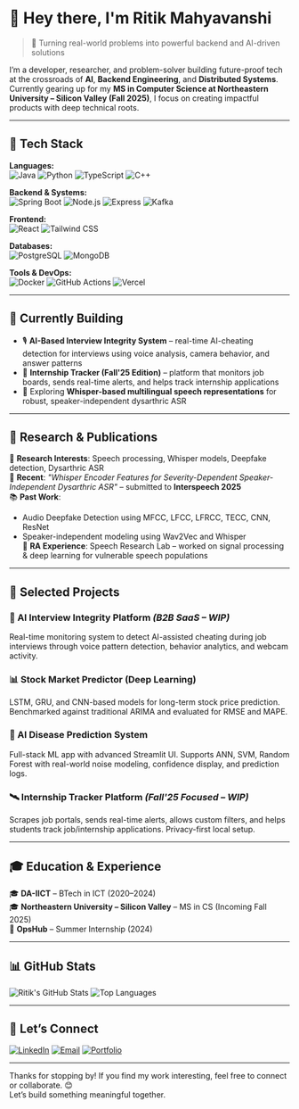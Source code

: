# 👋 Hey there, I'm Ritik Mahyavanshi

> 🚀 Turning real-world problems into powerful backend and AI-driven solutions

I’m a developer, researcher, and problem-solver building future-proof tech at the crossroads of **AI**, **Backend Engineering**, and **Distributed Systems**. Currently gearing up for my **MS in Computer Science at Northeastern University – Silicon Valley (Fall 2025)**, I focus on creating impactful products with deep technical roots.

---

## 📌 Tech Stack

**Languages:**  
![Java](https://img.shields.io/badge/Java-%23ED8B00.svg?style=flat&logo=java&logoColor=white)
![Python](https://img.shields.io/badge/Python-3776AB.svg?style=flat&logo=python&logoColor=white)
![TypeScript](https://img.shields.io/badge/TypeScript-007ACC.svg?style=flat&logo=typescript&logoColor=white)
![C++](https://img.shields.io/badge/C++-00599C.svg?style=flat&logo=c%2B%2B&logoColor=white)

**Backend & Systems:**  
![Spring Boot](https://img.shields.io/badge/SpringBoot-%236DB33F.svg?style=flat&logo=springboot&logoColor=white)
![Node.js](https://img.shields.io/badge/Node.js-339933.svg?style=flat&logo=node.js&logoColor=white)
![Express](https://img.shields.io/badge/Express.js-000000.svg?style=flat&logo=express&logoColor=white)
![Kafka](https://img.shields.io/badge/Apache%20Kafka-231F20.svg?style=flat&logo=apache-kafka&logoColor=white)

**Frontend:**  
![React](https://img.shields.io/badge/React-20232A.svg?style=flat&logo=react&logoColor=61DAFB)
![Tailwind CSS](https://img.shields.io/badge/TailwindCSS-06B6D4.svg?style=flat&logo=tailwind-css&logoColor=white)

**Databases:**  
![PostgreSQL](https://img.shields.io/badge/PostgreSQL-316192.svg?style=flat&logo=postgresql&logoColor=white)
![MongoDB](https://img.shields.io/badge/MongoDB-47A248.svg?style=flat&logo=mongodb&logoColor=white)

**Tools & DevOps:**  
![Docker](https://img.shields.io/badge/Docker-2496ED.svg?style=flat&logo=docker&logoColor=white)
![GitHub Actions](https://img.shields.io/badge/GitHub%20Actions-2088FF.svg?style=flat&logo=github-actions&logoColor=white)
![Vercel](https://img.shields.io/badge/Vercel-000000.svg?style=flat&logo=vercel&logoColor=white)

---

## 🔧 Currently Building

- 🎙️ **AI-Based Interview Integrity System** – real-time AI-cheating detection for interviews using voice analysis, camera behavior, and answer patterns  
- 📡 **Internship Tracker (Fall'25 Edition)** – platform that monitors job boards, sends real-time alerts, and helps track internship applications  
- 🧠 Exploring **Whisper-based multilingual speech representations** for robust, speaker-independent dysarthric ASR  

---

## 🔬 Research & Publications

📌 **Research Interests**: Speech processing, Whisper models, Deepfake detection, Dysarthric ASR  
📝 **Recent**: _"Whisper Encoder Features for Severity-Dependent Speaker-Independent Dysarthric ASR"_ – submitted to **Interspeech 2025**  
📚 **Past Work**:  
- Audio Deepfake Detection using MFCC, LFCC, LFRCC, TECC, CNN, ResNet  
- Speaker-independent modeling using Wav2Vec and Whisper  
🧪 **RA Experience**: Speech Research Lab – worked on signal processing & deep learning for vulnerable speech populations  

---

## 💼 Selected Projects

### 🧠 AI Interview Integrity Platform *(B2B SaaS – WIP)*
Real-time monitoring system to detect AI-assisted cheating during job interviews through voice pattern detection, behavior analytics, and webcam activity.

### 📊 Stock Market Predictor (Deep Learning)
LSTM, GRU, and CNN-based models for long-term stock price prediction. Benchmarked against traditional ARIMA and evaluated for RMSE and MAPE.

### 🧬 AI Disease Prediction System
Full-stack ML app with advanced Streamlit UI. Supports ANN, SVM, Random Forest with real-world noise modeling, confidence display, and prediction logs.

### 🛰️ Internship Tracker Platform *(Fall'25 Focused – WIP)*
Scrapes job portals, sends real-time alerts, allows custom filters, and helps students track job/internship applications. Privacy-first local setup.

---

## 🎓 Education & Experience

🎓 **DA-IICT** – BTech in ICT (2020–2024)  
🎓 **Northeastern University – Silicon Valley** – MS in CS (Incoming Fall 2025)  
💼 **OpsHub** – Summer Internship (2024)

---

## 📊 GitHub Stats

![Ritik's GitHub Stats](https://github-readme-stats.vercel.app/api?username=ritikmahy5&show_icons=true&theme=tokyonight)
![Top Languages](https://github-readme-stats.vercel.app/api/top-langs/?username=ritikmahy5&layout=compact&theme=tokyonight)

---

## 💬 Let’s Connect

[![LinkedIn](https://img.shields.io/badge/-LinkedIn-0077B5?style=flat&logo=linkedin&logoColor=white)](https://linkedin.com/in/ritikmahyavanshi)
[![Email](https://img.shields.io/badge/-Email-D14836?style=flat&logo=gmail&logoColor=white)](mailto:ritikmahyavanshi2311@gmail.com)
[![Portfolio](https://img.shields.io/badge/Portfolio-Visit-green?style=flat&logo=vercel&logoColor=white)](https://ritikmahy5.vercel.app)

---

Thanks for stopping by! If you find my work interesting, feel free to connect or collaborate. 😊  
Let’s build something meaningful together.
